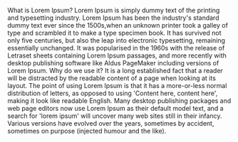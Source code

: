 What is Lorem Ipsum?
Lorem Ipsum is simply dummy text of the printing and typesetting industry.
Lorem Ipsum has been the industry's standard dummy text ever since the 1500s,when an unknown printer took a galley of type and scrambled it to make a type specimen book. 
It has survived not only five centuries, but also the leap into electronic typesetting, remaining essentially unchanged. 
It was popularised in the 1960s with the release of Letraset sheets containing Lorem Ipsum passages, and more recently with desktop publishing software like Aldus PageMaker including versions of Lorem Ipsum.
Why do we use it?
It is a long established fact that a reader will be distracted by the readable content of a page when looking at its layout.
The point of using Lorem Ipsum is that it has a more-or-less normal distribution of letters, as opposed to using 'Content here, content here', making it look like readable English. 
Many desktop publishing packages and web page editors now use Lorem Ipsum as their default model text, and a search for 'lorem ipsum' will uncover many web sites still in their infancy. 
Various versions have evolved over the years, sometimes by accident, sometimes on purpose (injected humour and the like).